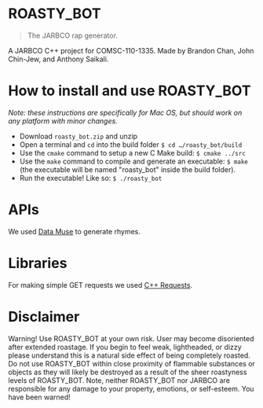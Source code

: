 # ROASTY_BOT
> The JARBCO rap generator.

A JARBCO C++ project for COMSC-110-1335. Made by Brandon Chan, John Chin-Jew, and Anthony Saikali.

# How to install and use ROASTY_BOT
*Note: these instructions are specifically for Mac OS, but should work on any platform with minor changes.*

- Download `roasty_bot.zip` and unzip
- Open a terminal and `cd` into the build folder `$ cd …/roasty_bot/build`
- Use the `cmake` command to setup a new C Make build: `$ cmake ../src`
- Use the `make` command to compile and generate an executable: `$ make` (the executable will be named "roasty_bot" inside the build folder).
- Run the executable! Like so: `$ ./roasty_bot`

# APIs
We used [Data Muse](http://datamuse.com) to generate rhymes.

# Libraries
For making simple GET requests we used [C++ Requests](github.com/whoshuu/cpr).

# Disclaimer
Warning! Use ROASTY_BOT at your own risk. User may become disoriented after extended roastage. If you begin to feel weak, lightheaded, or dizzy please understand this is a natural side effect of being completely roasted. Do not use ROASTY_BOT within close proximity of flammable substances or objects as they will likely be destroyed as a result of the sheer roastyness levels of ROASTY_BOT. Note, neither ROASTY_BOT nor JARBCO are responsible for any damage to your property, emotions, or self-esteem. You have been warned!
